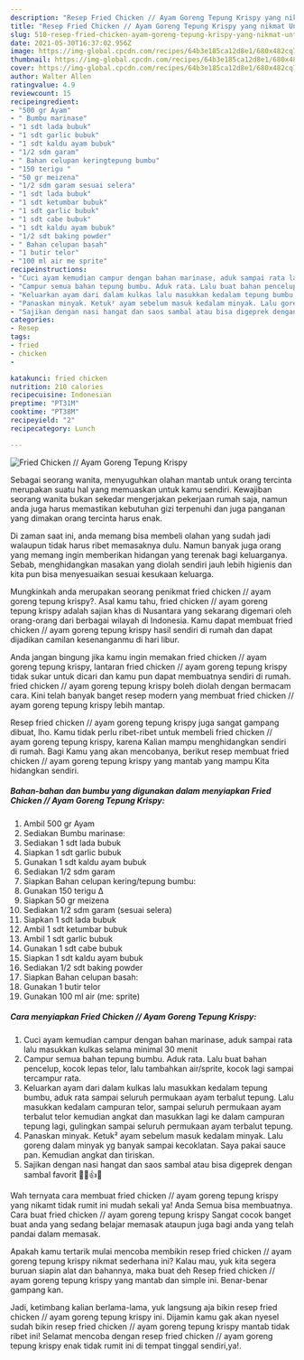 ```yaml
---
description: "Resep Fried Chicken // Ayam Goreng Tepung Krispy yang nikmat Untuk Jualan"
title: "Resep Fried Chicken // Ayam Goreng Tepung Krispy yang nikmat Untuk Jualan"
slug: 510-resep-fried-chicken-ayam-goreng-tepung-krispy-yang-nikmat-untuk-jualan
date: 2021-05-30T16:37:02.956Z
image: https://img-global.cpcdn.com/recipes/64b3e185ca12d8e1/680x482cq70/fried-chicken-ayam-goreng-tepung-krispy-foto-resep-utama.jpg
thumbnail: https://img-global.cpcdn.com/recipes/64b3e185ca12d8e1/680x482cq70/fried-chicken-ayam-goreng-tepung-krispy-foto-resep-utama.jpg
cover: https://img-global.cpcdn.com/recipes/64b3e185ca12d8e1/680x482cq70/fried-chicken-ayam-goreng-tepung-krispy-foto-resep-utama.jpg
author: Walter Allen
ratingvalue: 4.9
reviewcount: 15
recipeingredient:
- "500 gr Ayam"
- " Bumbu marinase"
- "1 sdt lada bubuk"
- "1 sdt garlic bubuk"
- "1 sdt kaldu ayam bubuk"
- "1/2 sdm garam"
- " Bahan celupan keringtepung bumbu"
- "150 terigu "
- "50 gr meizena"
- "1/2 sdm garam sesuai selera"
- "1 sdt lada bubuk"
- "1 sdt ketumbar bubuk"
- "1 sdt garlic bubuk"
- "1 sdt cabe bubuk"
- "1 sdt kaldu ayam bubuk"
- "1/2 sdt baking powder"
- " Bahan celupan basah"
- "1 butir telor"
- "100 ml air me sprite"
recipeinstructions:
- "Cuci ayam kemudian campur dengan bahan marinase, aduk sampai rata lalu masukkan kulkas selama minimal 30 menit"
- "Campur semua bahan tepung bumbu. Aduk rata. Lalu buat bahan pencelup, kocok lepas telor, lalu tambahkan air/sprite, kocok lagi sampai tercampur rata."
- "Keluarkan ayam dari dalam kulkas lalu masukkan kedalam tepung bumbu, aduk rata sampai seluruh permukaan ayam terbalut tepung. Lalu masukkan kedalam campuran telor, sampai seluruh permukaan ayam terbalut telor kemudian angkat dan masukkan lagi ke dalam campuran tepung lagi, gulingkan sampai seluruh permukaan ayam terbalut tepung."
- "Panaskan minyak. Ketuk² ayam sebelum masuk kedalam minyak. Lalu goreng dalam minyak yg banyak sampai kecoklatan. Saya pakai sauce pan. Kemudian angkat dan tiriskan."
- "Sajikan dengan nasi hangat dan saos sambal atau bisa digeprek dengan sambal favorit 🍗🍚👍😋"
categories:
- Resep
tags:
- fried
- chicken
- 

katakunci: fried chicken  
nutrition: 210 calories
recipecuisine: Indonesian
preptime: "PT31M"
cooktime: "PT38M"
recipeyield: "2"
recipecategory: Lunch

---
```



![Fried Chicken // Ayam Goreng Tepung Krispy](https://img-global.cpcdn.com/recipes/64b3e185ca12d8e1/680x482cq70/fried-chicken-ayam-goreng-tepung-krispy-foto-resep-utama.jpg)

Sebagai seorang wanita, menyuguhkan olahan mantab untuk orang tercinta merupakan suatu hal yang memuaskan untuk kamu sendiri. Kewajiban seorang  wanita bukan sekedar mengerjakan pekerjaan rumah saja, namun anda juga harus memastikan kebutuhan gizi terpenuhi dan juga panganan yang dimakan orang tercinta harus enak.

Di zaman  saat ini, anda memang bisa membeli olahan yang sudah jadi walaupun tidak harus ribet memasaknya dulu. Namun banyak juga orang yang memang ingin memberikan hidangan yang terenak bagi keluarganya. Sebab, menghidangkan masakan yang diolah sendiri jauh lebih higienis dan kita pun bisa menyesuaikan sesuai kesukaan keluarga. 



Mungkinkah anda merupakan seorang penikmat fried chicken // ayam goreng tepung krispy?. Asal kamu tahu, fried chicken // ayam goreng tepung krispy adalah sajian khas di Nusantara yang sekarang digemari oleh orang-orang dari berbagai wilayah di Indonesia. Kamu dapat membuat fried chicken // ayam goreng tepung krispy hasil sendiri di rumah dan dapat dijadikan camilan kesenanganmu di hari libur.

Anda jangan bingung jika kamu ingin memakan fried chicken // ayam goreng tepung krispy, lantaran fried chicken // ayam goreng tepung krispy tidak sukar untuk dicari dan kamu pun dapat membuatnya sendiri di rumah. fried chicken // ayam goreng tepung krispy boleh diolah dengan bermacam cara. Kini telah banyak banget resep modern yang membuat fried chicken // ayam goreng tepung krispy lebih mantap.

Resep fried chicken // ayam goreng tepung krispy juga sangat gampang dibuat, lho. Kamu tidak perlu ribet-ribet untuk membeli fried chicken // ayam goreng tepung krispy, karena Kalian mampu menghidangkan sendiri di rumah. Bagi Kamu yang akan mencobanya, berikut resep membuat fried chicken // ayam goreng tepung krispy yang mantab yang mampu Kita hidangkan sendiri.

<!--inarticleads1-->

##### Bahan-bahan dan bumbu yang digunakan dalam menyiapkan Fried Chicken // Ayam Goreng Tepung Krispy:

1. Ambil 500 gr Ayam
1. Sediakan  Bumbu marinase:
1. Sediakan 1 sdt lada bubuk
1. Siapkan 1 sdt garlic bubuk
1. Gunakan 1 sdt kaldu ayam bubuk
1. Sediakan 1/2 sdm garam
1. Siapkan  Bahan celupan kering/tepung bumbu:
1. Gunakan 150 terigu Δ
1. Siapkan 50 gr meizena
1. Sediakan 1/2 sdm garam (sesuai selera)
1. Siapkan 1 sdt lada bubuk
1. Ambil 1 sdt ketumbar bubuk
1. Ambil 1 sdt garlic bubuk
1. Gunakan 1 sdt cabe bubuk
1. Siapkan 1 sdt kaldu ayam bubuk
1. Sediakan 1/2 sdt baking powder
1. Siapkan  Bahan celupan basah:
1. Gunakan 1 butir telor
1. Gunakan 100 ml air (me: sprite)




<!--inarticleads2-->

##### Cara menyiapkan Fried Chicken // Ayam Goreng Tepung Krispy:

1. Cuci ayam kemudian campur dengan bahan marinase, aduk sampai rata lalu masukkan kulkas selama minimal 30 menit
1. Campur semua bahan tepung bumbu. Aduk rata. Lalu buat bahan pencelup, kocok lepas telor, lalu tambahkan air/sprite, kocok lagi sampai tercampur rata.
1. Keluarkan ayam dari dalam kulkas lalu masukkan kedalam tepung bumbu, aduk rata sampai seluruh permukaan ayam terbalut tepung. Lalu masukkan kedalam campuran telor, sampai seluruh permukaan ayam terbalut telor kemudian angkat dan masukkan lagi ke dalam campuran tepung lagi, gulingkan sampai seluruh permukaan ayam terbalut tepung.
1. Panaskan minyak. Ketuk² ayam sebelum masuk kedalam minyak. Lalu goreng dalam minyak yg banyak sampai kecoklatan. Saya pakai sauce pan. Kemudian angkat dan tiriskan.
1. Sajikan dengan nasi hangat dan saos sambal atau bisa digeprek dengan sambal favorit 🍗🍚👍😋




Wah ternyata cara membuat fried chicken // ayam goreng tepung krispy yang nikamt tidak rumit ini mudah sekali ya! Anda Semua bisa membuatnya. Cara buat fried chicken // ayam goreng tepung krispy Sangat cocok banget buat anda yang sedang belajar memasak ataupun juga bagi anda yang telah pandai dalam memasak.

Apakah kamu tertarik mulai mencoba membikin resep fried chicken // ayam goreng tepung krispy nikmat sederhana ini? Kalau mau, yuk kita segera buruan siapin alat dan bahannya, maka buat deh Resep fried chicken // ayam goreng tepung krispy yang mantab dan simple ini. Benar-benar gampang kan. 

Jadi, ketimbang kalian berlama-lama, yuk langsung aja bikin resep fried chicken // ayam goreng tepung krispy ini. Dijamin kamu gak akan nyesel sudah bikin resep fried chicken // ayam goreng tepung krispy mantab tidak ribet ini! Selamat mencoba dengan resep fried chicken // ayam goreng tepung krispy enak tidak rumit ini di tempat tinggal sendiri,ya!.

